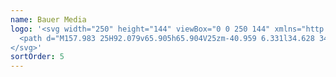 ```yaml
---
name: Bauer Media
logo: '<svg width="250" height="144" viewBox="0 0 250 144" xmlns="http://www.w3.org/2000/svg">
  <path d="M157.983 25H92.079v65.905h65.904V25zm-40.959 6.331l34.628 34.629V31.331h-34.628zm-15.287 50.985c1.568.04 2.348.045 2.348-1.205 0-1.245-.861-1.24-2.145-1.235h-.002l-.276.001h-.302v2.439h.377zm.35-4.637c.962.037 1.588-.135 1.595-1.099.007-1.1-.578-1.099-1.654-1.099H101.36v2.198h.727zm4.305-1.505c0 1.023-.726 1.852-1.645 2.318v.03c1.626.21 2.319 1.31 2.319 2.89 0 2.38-2.033 3.162-4.11 3.162h-4.547v-11.35h4.61c2.018 0 3.373.783 3.373 2.95zm6.132 4.17h2.585l-1.237-3.876h-.096l-1.252 3.876zm2.926-7.12l4.143 11.35h-3.145l-.738-1.972h-3.802l-.784 1.972h-3.131l4.235-11.35h3.222zm12.121 6.117V73.17h2.812v6.578c0 1.46-.059 2.906-1.133 4.004-.905.934-2.391 1.264-3.652 1.264-1.262 0-2.748-.33-3.651-1.264-1.075-1.098-1.133-2.543-1.133-4.004v-6.578h2.812v6.172c0 1.476.166 3.085 1.972 3.085 1.807 0 1.973-1.609 1.973-3.085zm12.75-6.118v2.5h-4.164v1.896h3.983v2.499h-3.983v1.957h4.164v2.499h-7.116v-11.35h7.116zm6.06 5.089c.964 0 2.047-.18 2.047-1.416 0-1.234-1.083-1.415-2.047-1.415h-.286v2.83h.286zm1.174-5.089c2.243 0 3.944 1.071 3.944 3.493 0 1.565-.873 2.92-2.484 3.207l3.569 4.65h-3.674l-2.786-4.364h-.029v4.365h-2.95v-11.35h4.41zm32.901 32.103h-.431v4.647h.517c1.652 0 3.442-.31 3.442-2.376 0-2.03-1.928-2.271-3.528-2.271zm.499 6.092h-.93v5.438h-1.617V103.88h1.858c3.993 0 5.231 1.377 5.231 3.752 0 2.737-2.082 3.786-4.542 3.786zm-15.202.671v-8.209h1.618v7.658c0 2.116.636 4.079 3.133 4.079 2.494 0 3.131-1.963 3.131-4.079v-7.658h1.618v8.209c0 2.856-1.774 5.041-4.749 5.041-2.979 0-4.751-2.185-4.751-5.041zm-14.41-1.72c0 2.96 2.375 5.248 5.18 5.248 2.805 0 5.18-2.288 5.18-5.248 0-2.858-2.134-5.25-5.18-5.25-3.047 0-5.18 2.392-5.18 5.25zm-1.618 0c0-3.718 3.083-6.764 6.798-6.764 3.717 0 6.797 3.046 6.797 6.764 0 3.854-3.046 6.761-6.797 6.761-3.752 0-6.798-2.907-6.798-6.761zm-7.146-5.043h-.43v4.698h.516c1.653 0 3.442-.31 3.442-2.375 0-2.031-1.927-2.323-3.528-2.323zm5.043 2.255c0 1.857-1.24 3.407-3.115 3.63l4.096 5.645h-1.962l-3.821-5.489h-.671v5.489h-1.618V103.88h1.962c1.153 0 2.392.018 3.425.603 1.084.636 1.704 1.858 1.704 3.098zm-14.878 4.216v-1.48h5.146v.516c0 3.562-2.513 6.297-6.144 6.297-3.631 0-6.556-3.131-6.556-6.728 0-3.734 2.994-6.797 6.729-6.797 2.014 0 4.01.912 5.282 2.512l-1.135 1.085c-.93-1.274-2.496-2.118-4.079-2.118-2.909 0-5.18 2.358-5.18 5.267 0 2.719 2.237 5.3 5.043 5.3 2.014 0 4.182-1.738 4.251-3.854h-3.357zm-21.39.282h4.612l-2.305-5.249-2.307 5.249zm6.764 4.732l-1.481-3.252h-5.954l-1.481 3.252h-1.738l6.197-13.526 6.195 13.526h-1.738zm-13.123-12.975h.822v12.974h-1.618v-12.974h.796zm-11.087 1.48h-.567v10.016h.567c3.305 0 6.161-1.239 6.161-5.009 0-3.784-2.856-5.007-6.16-5.007zm.448 11.495h-2.633v-12.975h2.685c3.974 0 7.279 2.099 7.279 6.419 0 4.422-3.235 6.556-7.33 6.556zm-5.696 0h-6.97v-12.975h6.97v1.48h-5.353v3.63h5.197v1.481h-5.197v4.905h5.353v1.479zm-12.575-8.57l-3.888 8.846-3.89-8.846h-.034l-1.515 8.57h-1.67l2.651-13.526 4.458 10.222 4.457-10.222 2.65 13.526h-1.67l-1.514-8.57h-.035z" fill="currentColor" fill-rule="evenodd"></path>
</svg>'
sortOrder: 5
---
```

